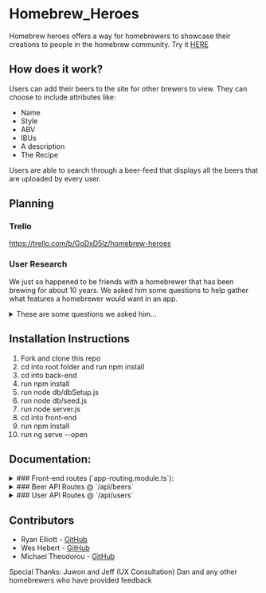 # Homebrew_Heroes
Homebrew heroes offers a way for homebrewers to showcase their creations to people in the homebrew community. Try it [HERE](http://homebrew-heroes.herokuapp.com) 


## How does it work?

Users can add their beers to the site for other brewers to view. They can choose to include attributes like:
  - Name
  - Style
  - ABV
  - IBUs
  - A description
  - The Recipe

Users are able to search through a beer-feed that displays all the beers that are uploaded by every user.

## Planning

### Trello
https://trello.com/b/GoDxD5lz/homebrew-heroes

### User Research
We just so happened to be friends with a homebrewer that has been brewing for about 10 years. We asked him some questions to 
help gather what features a homebrewer would want in an app. 
<details>
<summary>These are some questions we asked him...</summary>
<br>
1) How often do you brew beer?

- Probably around 3 times a month. When I have an event i usually bust out about 4 cases in a  day though so it depends. 2 cases per brew is pretty standard.

2) What styles of beer do you typically brew?

  - IPAs, honey basil ale, butternut squash porter. Smash ales single malt single hop. I try to brew pretty much everything except sours. 
(Style guidelines to pick from when uploading beer would be okay, they typically all fall into some sort of already known category)

3) How do you feel about sharing your beer with other homebrewers?
  - Love it, totally onboard with that idea. Other brewers actually critique and say whats good and bad about it. What it needs work on, instead of just an average beer drinker saying “yeah this is pretty good”

4) Does trading beer interest you?
  - Yeah, definitely. A lot of people do beer swaps. Meetup and try each other’s beers and take some home. Usually meet ups are through friends and coworkers from the brewery but i’ve seen a lot of things on craigslist about beer meet ups.

5) Are you interested in having you beer critiqued/critiquing other beers?
  - Yes, absolutely, it helps me grow as a brewer to get feedback from other brewers.

6) Does connecting with other homebrewers interest you?
  - Totally.

7) What is it that you love about homebrewing?
  - I love how I can just be creative and kind of beer like a chef, come up with different flavors, and I like sharing it with people, ya know? It’s a good outlet for me.

8) What kind of information would be most important to display on a beer profile page?
 - Having the option for a beer picture would be cool, some people make labels for all their beer. I generally just keg mine and occasionally make a label for events and whatnot
 - Name of the beer
 - Style
 - IBUs
 - ABV
 - Characteristics/Description
 - Potentially another link to the recipe if you want to share it ***
 - Whether you kegged or bottled it.
 - All grain or Extract (choice if one or the other)
 -  Link to message the brewer

9) Would you be interested in buying/selling/trading equipment?
  - Yes, for sure, that would be awesome. It’d be nice to just have all that kind of stuff in one place instead of having to search through craigslist.

10) If you were to search for beers, how would you want to go about doing that? (by style, location, etc...)
  - Location sounds like a cool idea, get an idea of what brewers are near me.

11) Do you use any kind of app or online forum for homebrewing at the moment?
  - FoamOnTheRange, American Homebrewers Association, Brewtalk, Beeradvocate, Beergeek.
Usually I’ll go on these sites if i need a recipe, substitutions if i’m missing a certain hop or grain in a recipe. 

12) Do you ever go on to these sites to check out other people’s beers?
  - Theres nothing really like that. I mean theres like recipes, but theres nothing really like “this is what I want to share” (referring to our idea to have a beer profile page)

13) How many other homebrewers do you know currently?
  - About 30 or so, and they were all pretty much met through work and mutual friends. From here to Boston, California, Florida. I’ve been brewing for about 10 years though.

14) Does meeting more homebrewers, whether it be in person or over the internet interest you?
  - *From his general vibe about it this is totally a yes. He really loves sharing his beer and seeing how he can improve.*

15) Do you ever enter homebrew competitions? If so, how do you go about finding them?
  - I’ve only entered about 3 in my life. Just heard about them through word of mouth and home-brew shops. I should really enter more though.

Danny’s Suggestions:
1. Homebrewers that are offering brew classes can display that information.
2. Try to incorporate job posting for brewing jobs that come up.
3. Fesitivals and brew competitions that are coming up
4. Links to popular beer websites and beer magazines
5. Forum is extremely important. Brewers being able to ask questions and getting answers is huge. That’s what I use a lot of home brewer forums for.
6. Being able to post/sell/buy equipment would be GREAT.

</details>


## Installation Instructions
1. Fork and clone this repo
2. cd into root folder and run npm install
3. cd into back-end
4. run npm install
5. run node db/dbSetup.js
6. run node db/seed.js
7. run node server.js
8. cd into front-end
9. run npm install
10. run ng serve --open

## Documentation:
<details>
<summary>### Front-end routes (`app-routing.module.ts`):</summary>
<br>
* `/welcome` - Landing page w/loggin and signup options
* `/` - Feed page, redirect to `welcome` if not logged in
* `/beers` -  also shows Feed Page
* `/beers/new` - for adding new beers
* `/beers/:id` - show route for individual beer
* `/beers/edit/:id` - edit route for beers
* `/brewer/:name` - user profile pages
* `/brewer/edit` - for a user to edit their own profile
</details>

<details>
<summary>### Beer API Routes @ `/api/beers`</summary>
<br>
Test with `cd backend && mocha` 
(seed database first to pass index and show routes)

Available routes:
1) **GET `/api/beers`** - index / beer feed
Responds with ALL beers in database from newest to oldest.
Only includes the fields required for the beer preview cards.
Response:
```
{beers: [
  {
    name: 'beer name',
    photoUrl: "http://www.image.com/image.jpg",
    style: "IPA",
    id: #,
    user: {
      username: "user name",
      id: #
    }
  },
  {. . .}
]}
```

2) **GET `/api/beers/:id`** - show / beer detail page
Respond with the full details of a single beer
Response:
```
{
  id: #,
  photoUrl: "imageUrl",
  name: "Beer Name,
  style: "Beer Style",
  abv: "#",
  ibus: "#",
  description: "Description",
  recipe: "Recipie",
  createdAt: "2017-11-10T04:33:35.225Z",
  updatedAt: "2017-11-10T04:33:35.225Z",
  userId: #,
  user: {
    id: #,
    username: "User Name",
    email: "Email",
    firstName: "Name",
    lastName: "Name",
    zipcode: "#",
    photoUrl: "imageUrl",
    createdAt: "2017-11-10T04:33:35.111Z",
    updatedAt: "2017-11-10T04:33:35.111Z"
  }
}
```

3) **POST `/api/beers`** - Create a new beer
Post the new beer information in the request body.
Respond with the newly created beer.
***REMEMBER to add the userId when creating***

4) **PUT `/api/beers/:id`** - Update a beer
Update the attributes in the request body. 
It is not necessary to send all fields. Only need the ones that are being updated.
Respond with the updated beer.

5) **DELETE `/api/beers/:id`** - Delete a beer
Delete the beer with the given ID.
Respond with the success json message: `{"message":"Beer deleted"}`
</details>

<details>
<summary>### User API Routes @ `/api/users`</summary>
<br>
1) **`GET /api/users`** - User index route for searching users
Responds with an array of all users and their `usersname`, `photoUrl`, and `id`.

2) **`GET /api/users/:id`** - User show route for user profiles
Responds with the relevant user information and an array of their beers:
```
{
username: "username",
createdAt: "2017-11-10T23:23:12.192Z",
updatedAt: "2017-11-10T23:23:12.192Z",
firstName: "first",
lastName: "last",
photoUrl: "url",
beers: [
  {
    name: "name",
    photoUrl: "url",
    style: "style",
    id: #
  },
  { ... }
]
}
```
3) **`PUT /api/users/`** - Edit a user's profile information
Pass the informatin to be updated in the request `body`. 
The updates will be applied to the ***currently logged in user***. (user Id not needed)
Responds with a success message.
</details>


## Contributors
- Ryan Elliott - [GitHub](https://github.com/ryan104)
- Wes Hebert - [GitHub](https://github.com/weshebert20)
- Michael Theodorou - [GitHub](https://github.com/miketheo423)

Special Thanks:
Juwon and Jeff (UX Consultation)
Dan and any other homebrewers who have provided feedback
